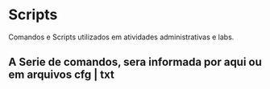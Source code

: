 # Scripts 
Comandos e Scripts utilizados em atividades administrativas e labs.

## A Serie de comandos, sera informada por aqui ou em arquivos cfg | txt